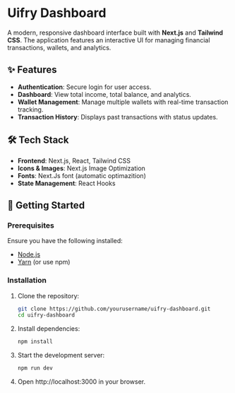 # Uifry Dashboard

A modern, responsive dashboard interface built with **Next.js** and **Tailwind CSS**. The application features an interactive UI for managing financial transactions, wallets, and analytics.

## ✨ Features
- **Authentication**: Secure login for user access.
- **Dashboard**: View total income, total balance, and analytics.
- **Wallet Management**: Manage multiple wallets with real-time transaction tracking.
- **Transaction History**: Displays past transactions with status updates.


## 🛠️ Tech Stack
- **Frontend**: Next.js, React, Tailwind CSS
- **Icons & Images**: Next.js Image Optimization
- **Fonts**: Next.Js font (automatic optimazition)
- **State Management**: React Hooks

## 🚀 Getting Started

### Prerequisites
Ensure you have the following installed:
- [Node.js](https://nodejs.org/)
- [Yarn](https://yarnpkg.com/) (or use npm)

### Installation
1. Clone the repository:
   ```sh
   git clone https://github.com/yourusername/uifry-dashboard.git
   cd uifry-dashboard

2. Install dependencies:
    ```sh
    npm install

3. Start the development server:
    ```sh
    npm run dev

4. Open http://localhost:3000 in your browser.
